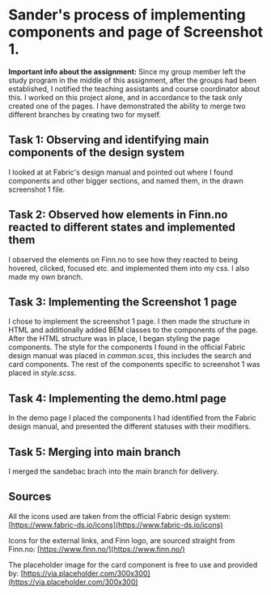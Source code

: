 # Sander's process of implementing components and page of Screenshot 1.

**Important info about the assignment:**
Since my group member left the study program in the middle of this assignment, after the groups had been established, I notified the teaching assistants and course coordinator about this. I worked on this project alone, and in accordance to the task only created one of the pages. I have demonstrated the ability to merge two different branches by creating two for myself.

## Task 1: Observing and identifying main components of the design system

I looked at at Fabric's design manual and pointed out where I found components and other bigger sections, and named them, in the drawn screenshot 1 file.

## Task 2: Observed how elements in Finn.no reacted to different states and implemented them

I observed the elements on Finn.no to see how they reacted to being hovered, clicked, focused etc. and implemented them into my css. I also made my own branch.

## Task 3: Implementing the Screenshot 1 page

I chose to implement the screenshot 1 page. I then made the structure in HTML and additionally added BEM classes to the components of the page. After the HTML structure was in place, I began styling the page components. The style for the components I found in the official Fabric design manual was placed in *common.scss*, this includes the search and card components. The rest of the components specific to screenshot 1 was placed in *style.scss*.

## Task 4: Implementing the demo.html page

In the demo page I placed the components I had identified from the Fabric design manual, and presented the different statuses with their modifiers.

## Task 5: Merging into main branch

I merged the sandebac brach into the main branch for delivery.

## Sources

All the icons used are taken from the official Fabric design system: [https://www.fabric-ds.io/icons](https://www.fabric-ds.io/icons)

Icons for the external links, and Finn logo, are sourced straight from Finn.no: [https://www.finn.no/](https://www.finn.no/)

The placeholder image for the card component is free to use and provided by: [https://via.placeholder.com/300x300](https://via.placeholder.com/300x300)
